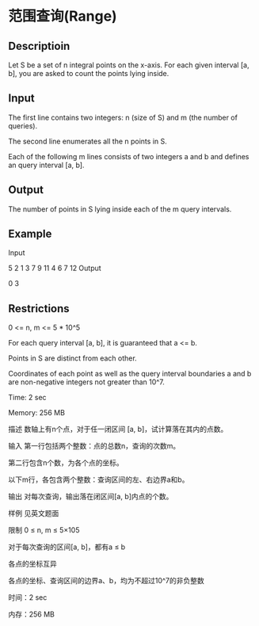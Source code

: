 # 范围查询(Range)
## Descriptioin
Let S be a set of n integral points on the x-axis. For each given interval [a, b], you are asked to count the points lying inside.

## Input
The first line contains two integers: n (size of S) and m (the number of queries).

The second line enumerates all the n points in S.

Each of the following m lines consists of two integers a and b and defines an query interval [a, b].

## Output
The number of points in S lying inside each of the m query intervals.

## Example
Input

5 2
1 3 7 9 11
4 6
7 12
Output

0
3
## Restrictions
0 <= n, m <= 5 * 10^5

For each query interval [a, b], it is guaranteed that a <= b.

Points in S are distinct from each other.

Coordinates of each point as well as the query interval boundaries a and b are non-negative integers not greater than 10^7.

Time: 2 sec

Memory: 256 MB

描述
数轴上有n个点，对于任一闭区间 [a, b]，试计算落在其内的点数。

输入
第一行包括两个整数：点的总数n，查询的次数m。

第二行包含n个数，为各个点的坐标。

以下m行，各包含两个整数：查询区间的左、右边界a和b。

输出
对每次查询，输出落在闭区间[a, b]内点的个数。

样例
见英文题面

限制
0 ≤ n, m ≤ 5×105

对于每次查询的区间[a, b]，都有a ≤ b

各点的坐标互异

各点的坐标、查询区间的边界a、b，均为不超过10^7的非负整数

时间：2 sec

内存：256 MB